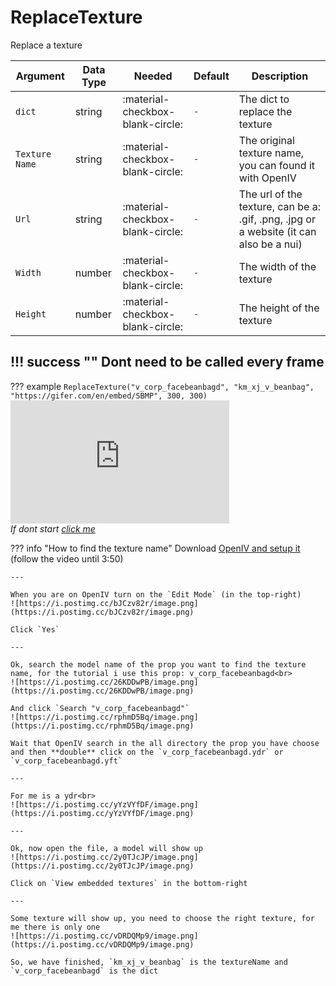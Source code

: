 # ReplaceTexture
Replace a texture

| Argument              | Data Type                            | Needed                    | Default         | Description
| ----------------------| ------------------------------------ | ------------------------- |-----------------|-------------
| `dict`                | string | :material-checkbox-blank-circle: | `-` | The dict to replace the texture
| `Texture Name`                | string | :material-checkbox-blank-circle: | `-` | The original texture name, you can found it with OpenIV
| `Url`                | string | :material-checkbox-blank-circle: | `-` | The url of the texture, can be a: .gif, .png, .jpg or a website (it can also be a nui)
| `Width`                | number | :material-checkbox-blank-circle: | `-` | The width of the texture
| `Height`                | number | :material-checkbox-blank-circle: | `-` | The height of the texture

!!! success ""
    Dont need to be called every frame
---
??? example
    ```
    ReplaceTexture("v_corp_facebeanbagd", "km_xj_v_beanbag", "https://gifer.com/en/embed/SBMP", 300, 300)
    ```
    <iframe src="https://streamable.com/e/efjtqw?autoplay=1&nocontrols=1" width="350" height="197" frameborder="0" allowfullscreen allow="autoplay"></iframe>
    <br>*If dont start [click me](https://streamable.com/e/efjtqw)*

??? info "How to find the texture name"
    Download [OpenIV and setup it](https://youtu.be/vwzSnbHfJeI) (follow the video until 3:50)

    ---

    When you are on OpenIV turn on the `Edit Mode` (in the top-right)
    ![https://i.postimg.cc/bJCzv82r/image.png](https://i.postimg.cc/bJCzv82r/image.png)
    
    Click `Yes`

    ---
    
    Ok, search the model name of the prop you want to find the texture name, for the tutorial i use this prop: v_corp_facebeanbagd<br>
    ![https://i.postimg.cc/26KDDwPB/image.png](https://i.postimg.cc/26KDDwPB/image.png)

    And click `Search "v_corp_facebeanbagd"`
    ![https://i.postimg.cc/rphmD5Bq/image.png](https://i.postimg.cc/rphmD5Bq/image.png)

    Wait that OpenIV search in the all directory the prop you have choose and then **double** click on the `v_corp_facebeanbagd.ydr` or `v_corp_facebeanbagd.yft`

    ---

    For me is a ydr<br>
    ![https://i.postimg.cc/yYzVYfDF/image.png](https://i.postimg.cc/yYzVYfDF/image.png)

    ---

    Ok, now open the file, a model will show up
    ![https://i.postimg.cc/2y0TJcJP/image.png](https://i.postimg.cc/2y0TJcJP/image.png)

    Click on `View embedded textures` in the bottom-right

    ---

    Some texture will show up, you need to choose the right texture, for me there is only one
    ![https://i.postimg.cc/vDRDQMp9/image.png](https://i.postimg.cc/vDRDQMp9/image.png)

    So, we have finished, `km_xj_v_beanbag` is the textureName and `v_corp_facebeanbagd` is the dict